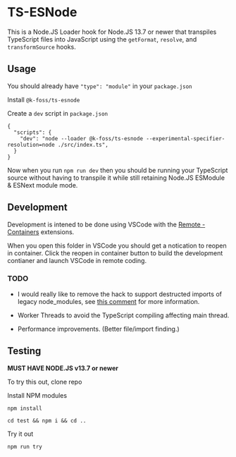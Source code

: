 # TS-ESNode

This is a Node.JS Loader hook for Node.JS 13.7 or newer that transpiles TypeScript files into JavaScript using the `getFormat`, `resolve`, and `transformSource` hooks.

## Usage

You should already have `"type": "module"` in your `package.json`

Install `@k-foss/ts-esnode`

Create a `dev` script in `package.json`

```
{
  "scripts": {
    "dev": "node --loader @k-foss/ts-esnode --experimental-specifier-resolution=node ./src/index.ts",
  }
}
```

Now when you run `npm run dev` then you should be running your TypeScript source without having to transpile it while still retaining Node.JS ESModule & ESNext module mode.

## Development

Development is intened to be done using VSCode with the [Remote - Containers](https://marketplace.visualstudio.com/items?itemName=ms-vscode-remote.remote-containers) extensions.

When you open this folder in VSCode you should get a notication to reopen in container. Click the reopen in container button to build the development contianer and launch VSCode in remote coding.

### TODO

- I would really like to remove the hack to support destructed imports of legacy node_modules, see [this comment](https://github.com/K-FOSS/TS-ESNode/issues/1#issuecomment-596750379) for more information.

- Worker Threads to avoid the TypeScript compiling affecting main thread.

- Performance improvements. (Better file/import finding.)

## Testing

**MUST HAVE NODE.JS v13.7 or newer**

To try this out, clone repo

Install NPM modules

```
npm install

cd test && npm i && cd ..
```

Try it out

```
npm run try
```
